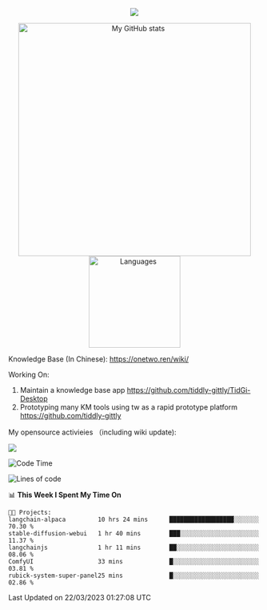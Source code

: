 <a href="https://github.com/linonetwo">
    <p align="center">
        <img src="https://github-profile-trophy.vercel.app/?username=linonetwo&column=7&theme=onedark"/>
    </p>
</a>
<a align="center" href="https://github.com/linonetwo">
  <p align="center">
    <img src="https://github-readme-stats.vercel.app/api?username=linonetwo&show_icons=true&count_private=true" alt="My GitHub stats" width="465"/>
    <img src="https://github-readme-stats.vercel.app/api/top-langs/?username=linonetwo&layout=compact&langs_count=10" alt="Languages" height="183">
  </p>
</a>

Knowledge Base (In Chinese): https://onetwo.ren/wiki/

Working On: 

1. Maintain a knowledge base app https://github.com/tiddly-gittly/TidGi-Desktop
1. Prototyping many KM tools using tw as a rapid prototype platform https://github.com/tiddly-gittly

My opensource activieies （including wiki update):

![](https://visitor-badge.glitch.me/badge?page_id=linonetwo.linonetwo)

<!--START_SECTION:waka-->
![Code Time](http://img.shields.io/badge/Code%20Time-1%2C622%20hrs%2041%20mins-blue)

![Lines of code](https://img.shields.io/badge/From%20Hello%20World%20I%27ve%20Written-44.9%20million%20lines%20of%20code-blue)

📊 **This Week I Spent My Time On** 

```text
🐱‍💻 Projects: 
langchain-alpaca         10 hrs 24 mins      ██████████████████░░░░░░░   70.30 % 
stable-diffusion-webui   1 hr 40 mins        ███░░░░░░░░░░░░░░░░░░░░░░   11.37 % 
langchainjs              1 hr 11 mins        ██░░░░░░░░░░░░░░░░░░░░░░░   08.06 % 
ComfyUI                  33 mins             █░░░░░░░░░░░░░░░░░░░░░░░░   03.81 % 
rubick-system-super-panel25 mins             █░░░░░░░░░░░░░░░░░░░░░░░░   02.86 % 
```


 Last Updated on 22/03/2023 01:27:08 UTC
<!--END_SECTION:waka-->

